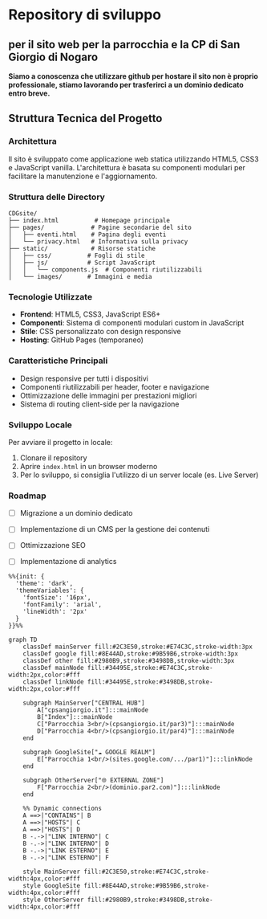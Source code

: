 # Repository di sviluppo

## per il sito web per la parrocchia e la CP di San Giorgio di Nogaro

**Siamo a conoscenza che utilizzare github per hostare il sito non è proprio professionale, stiamo lavorando per trasferirci a un dominio dedicato entro breve.**

## Struttura Tecnica del Progetto

### Architettura
Il sito è sviluppato come applicazione web statica utilizzando HTML5, CSS3 e JavaScript vanilla. L'architettura è basata su componenti modulari per facilitare la manutenzione e l'aggiornamento.

### Struttura delle Directory
```
CDGsite/
├── index.html          # Homepage principale
├── pages/             # Pagine secondarie del sito
│   ├── eventi.html    # Pagina degli eventi
│   └── privacy.html   # Informativa sulla privacy
├── static/            # Risorse statiche
│   ├── css/          # Fogli di stile
│   ├── js/           # Script JavaScript
│   │   └── components.js  # Componenti riutilizzabili
│   └── images/       # Immagini e media
```

### Tecnologie Utilizzate
- **Frontend**: HTML5, CSS3, JavaScript ES6+
- **Componenti**: Sistema di componenti modulari custom in JavaScript
- **Stile**: CSS personalizzato con design responsive
- **Hosting**: GitHub Pages (temporaneo)

### Caratteristiche Principali
- Design responsive per tutti i dispositivi
- Componenti riutilizzabili per header, footer e navigazione
- Ottimizzazione delle immagini per prestazioni migliori
- Sistema di routing client-side per la navigazione

### Sviluppo Locale
Per avviare il progetto in locale:
1. Clonare il repository
2. Aprire `index.html` in un browser moderno
3. Per lo sviluppo, si consiglia l'utilizzo di un server locale (es. Live Server)

### Roadmap
- [ ] Migrazione a un dominio dedicato
- [ ] Implementazione di un CMS per la gestione dei contenuti
- [ ] Ottimizzazione SEO
- [ ] Implementazione di analytics


```mermaid
%%{init: {
  'theme': 'dark',
  'themeVariables': {
    'fontSize': '16px',
    'fontFamily': 'arial',
    'lineWidth': '2px'
  }
}}%%

graph TD
    classDef mainServer fill:#2C3E50,stroke:#E74C3C,stroke-width:3px
    classDef google fill:#8E44AD,stroke:#9B59B6,stroke-width:3px
    classDef other fill:#2980B9,stroke:#3498DB,stroke-width:3px
    classDef mainNode fill:#34495E,stroke:#E74C3C,stroke-width:2px,color:#fff
    classDef linkNode fill:#34495E,stroke:#3498DB,stroke-width:2px,color:#fff

    subgraph MainServer["CENTRAL HUB"]
        A["cpsangiorgio.it"]:::mainNode
        B["Index"]:::mainNode
        C["Parrocchia 3<br/>(cpsangiorgio.it/par3)"]:::mainNode
        D["Parrocchia 4<br/>(cpsangiorgio.it/par4)"]:::mainNode
    end

    subgraph GoogleSite["☁️ GOOGLE REALM"]
        E["Parrocchia 1<br/>(sites.google.com/.../par1)"]:::linkNode
    end

    subgraph OtherServer["🌐 EXTERNAL ZONE"]
        F["Parrocchia 2<br/>(dominio.par2.com)"]:::linkNode
    end

    %% Dynamic connections
    A ==>|"CONTAINS"| B
    A ==>|"HOSTS"| C
    A ==>|"HOSTS"| D
    B -.->|"LINK INTERNO"| C
    B -.->|"LINK INTERNO"| D
    B -.->|"LINK ESTERNO"| E
    B -.->|"LINK ESTERNO"| F

    style MainServer fill:#2C3E50,stroke:#E74C3C,stroke-width:4px,color:#fff
    style GoogleSite fill:#8E44AD,stroke:#9B59B6,stroke-width:4px,color:#fff
    style OtherServer fill:#2980B9,stroke:#3498DB,stroke-width:4px,color:#fff
```